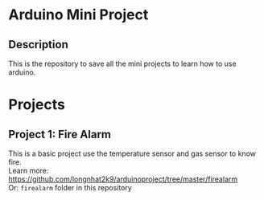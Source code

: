 # Arduino Mini Project
## Description
This is the repository to save all the mini projects to learn how to use arduino.

# Projects
## Project 1: Fire Alarm
This is a basic project use the temperature sensor and gas sensor to know fire.  
Learn more: https://github.com/longnhat2k9/arduinoproject/tree/master/firealarm  
Or: ```firealarm``` folder in this repository